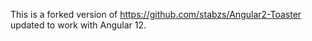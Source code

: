 This is a forked version of https://github.com/stabzs/Angular2-Toaster updated to work with Angular 12.

